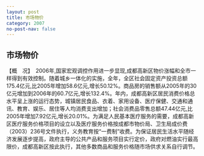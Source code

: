 ```yaml
---
layout: post
title: 市场物价
category: 2007
no-post-nav: false
---
```


## 市场物价

【概　况】　2006年,国家宏观调控作用进一步显现,成都高新区物价涨幅和全市一样得到有效控制。随着城乡一体化的实施，全年，全区社会固定资产投资总额175.4亿元,比2005年增加58.6亿元,增长50.12%。商品房的销售额从2005年的30亿元增加到2006年的60.7亿元,增长132.4%。年内，成都高新区居民消费价格总水平呈上涨的运行态势，城镇居民食品、衣着、家用设备、医疗保健、交通和通讯、教育、娱乐、居住等人均消费支出增加；社会消费品零售总额47.44亿元,比2005年增加7.92亿元,增长20.01%。为满足人民基本医疗服务的需要，成都高新区医疗服务价格项目的设立以及医疗服务价格按成都市物价局、卫生局成价费（2003）236号文件执行，义务教育按“一费制”收费。为保证居民生活水平随经济发展逐步提高，政府主导的公共产品和服务项目实行定价，政府对燃油实行最高限价，成都高新区按此执行，其他多数商品和服务价格随市场供求关系自行调节。